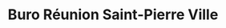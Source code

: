 ---
title: "Buro Réunion Saint-Pierre Ville"
url: /saint-pierre/buro-reunion-saint-pierre-ville/
shop: fournitures de bureau
---